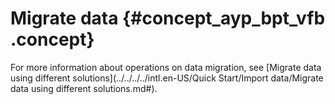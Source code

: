 # Migrate data {#concept_ayp_bpt_vfb .concept}

For more information about operations on data migration, see [Migrate data using different solutions](../../../../intl.en-US/Quick Start/Import data/Migrate data using different solutions.md#).

